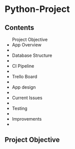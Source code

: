 # Python-Project

## Contents

<ul>Project Objective  
<li>App Overview<li>  
<li>Database Structure<li>
<li>CI Pipeline<li>
<li>Trello Board<li>
<li>App design<li>
<li>Current Issues<li>
<li>Testing<li>
<li>Improvements<li>
</ul>

## Project Objective  
